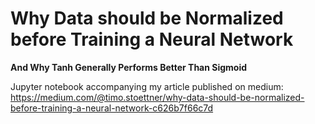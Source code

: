 # Why Data should be Normalized before Training a Neural Network 
**And Why Tanh Generally Performs Better Than Sigmoid**

Jupyter notebook accompanying my article published on medium: https://medium.com/@timo.stoettner/why-data-should-be-normalized-before-training-a-neural-network-c626b7f66c7d